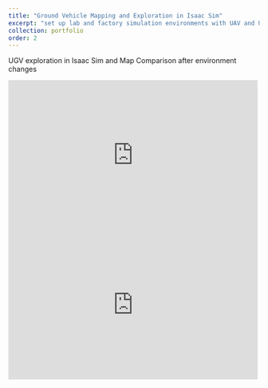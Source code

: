 ```yaml
---
title: "Ground Vehicle Mapping and Exploration in Isaac Sim"
excerpt: "set up lab and factory simulation environments with UAV and UGV<br/> perform dense mapping and exploration experiments with UGV <br> <img src='../images/isaac_sim/warehouse_mapping.png'>"
collection: portfolio
order: 2
---
```

UGV exploration in Isaac Sim and Map Comparison after environment changes
<iframe width="500" height="300" src="https://www.youtube.com/embed/oz5qdYo8aPA" frameborder="0" allow="accelerometer; autoplay; encrypted-media; gyroscope; picture-in-picture" allowfullscreen></iframe>

<iframe width="500" height="300" src="https://www.youtube.com/embed/mQcswwfXnAQ" frameborder="0" allow="accelerometer; autoplay; encrypted-media; gyroscope; picture-in-picture" allowfullscreen></iframe>
